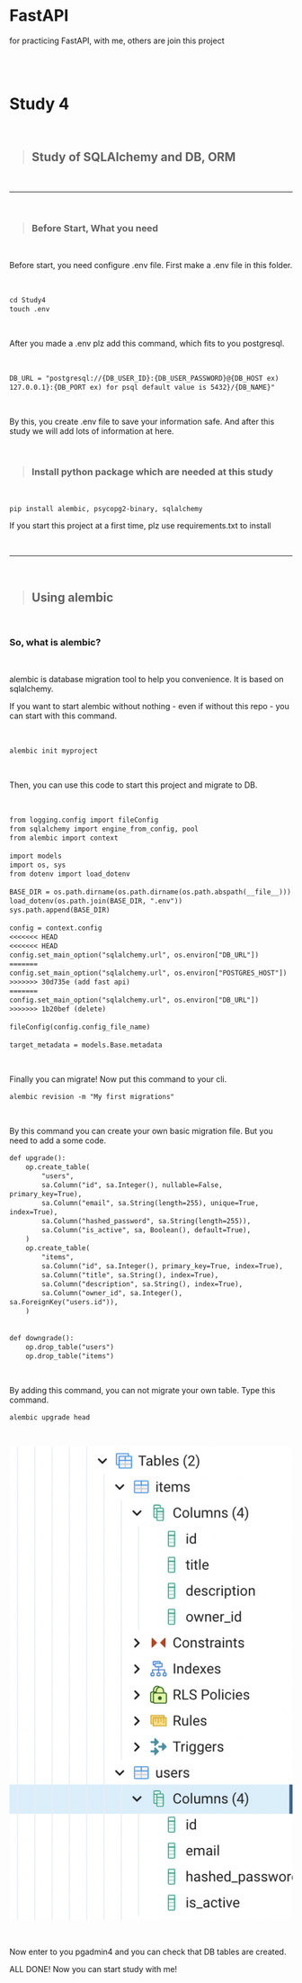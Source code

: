 # FastAPI
for practicing FastAPI,  with me, others are join this project

<br>
<br>

# Study 4

<br>

> ## Study of SQLAlchemy and DB, ORM

<br>

----

<br>

> ### Before Start, What you need

<br>

Before start, you need configure .env file.
First make a .env file in this folder.

<br>

```
cd Study4
touch .env
```

<br>

After you made a .env plz add this command, which fits to you postgresql.

<br>

```
DB_URL = "postgresql://{DB_USER_ID}:{DB_USER_PASSWORD}@{DB_HOST ex) 127.0.0.1}:{DB_PORT ex) for psql default value is 5432}/{DB_NAME}"
```

<br>

By this, you create .env file to save your information safe. And after this study we will add lots of information at here.

<br>

> ### Install python package which are needed at this study

<br>

```
pip install alembic, psycopg2-binary, sqlalchemy
```

If you start this project at a first time, plz use requirements.txt to install

<br>

----

<br>

> ## Using alembic

<br>

### So, what is alembic? 

<br>

alembic is database migration tool to help you convenience. It is based on sqlalchemy.

If you want to start alembic without nothing - even if without this repo - you can start with this command. 

<br>

```
alembic init myproject
```

<br>

Then, you can use this code to start this project and migrate to DB.

<br>

```
from logging.config import fileConfig
from sqlalchemy import engine_from_config, pool
from alembic import context

import models
import os, sys
from dotenv import load_dotenv

BASE_DIR = os.path.dirname(os.path.dirname(os.path.abspath(__file__)))
load_dotenv(os.path.join(BASE_DIR, ".env"))
sys.path.append(BASE_DIR)

config = context.config
<<<<<<< HEAD
<<<<<<< HEAD
config.set_main_option("sqlalchemy.url", os.environ["DB_URL"])
=======
config.set_main_option("sqlalchemy.url", os.environ["POSTGRES_HOST"])
>>>>>>> 30d735e (add fast api)
=======
config.set_main_option("sqlalchemy.url", os.environ["DB_URL"])
>>>>>>> 1b20bef (delete)

fileConfig(config.config_file_name)

target_metadata = models.Base.metadata

```

<br>

Finally you can migrate! Now put this command to your cli.

```
alembic revision -m "My first migrations"
```

<br>

By this command you can create your own basic migration file. But you need to add a some code.

```
def upgrade():
    op.create_table(
        "users",
        sa.Column("id", sa.Integer(), nullable=False, primary_key=True),
        sa.Column("email", sa.String(length=255), unique=True, index=True),
        sa.Column("hashed_password", sa.String(length=255)),
        sa.Column("is_active", sa, Boolean(), default=True),
    )
    op.create_table(
        "items",
        sa.Column("id", sa.Integer(), primary_key=True, index=True),
        sa.Column("title", sa.String(), index=True),
        sa.Column("description", sa.String(), index=True),
        sa.Column("owner_id", sa.Integer(), sa.ForeignKey("users.id")),
    )


def downgrade():
    op.drop_table("users")
    op.drop_table("items")
```

<br>

By adding this command, you can not migrate your own table. Type this command.

```
alembic upgrade head
```

<br>

![](Study4//images/1.png)

<br>

Now enter to you pgadmin4 and you can check that DB tables are created.

ALL DONE! Now you can start study with me!